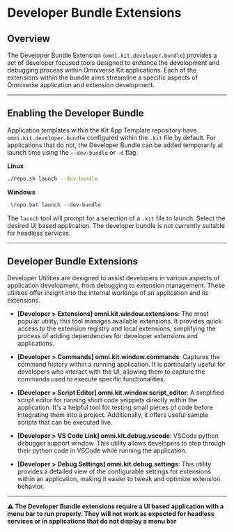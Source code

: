 # Developer Bundle Extensions

## Overview

The Developer Bundle Extension (`omni.kit.developer.bundle`) provides a set of developer focused tools designed to enhance the development and debugging process within Omniverse Kit applications. Each of the extensions within the bundle aims streamline a specific aspects of Omniverse application and extension development.

---

## Enabling the Developer Bundle
Application templates within the Kit App Template repository have `omni.kit.developer.bundle` configured within the `.kit` file by default.  For applications that do not, the Developer Bundle can be added temporarily at launch time using the `--dev-bundle` or `-d` flag.

**Linux**
```bash
./repo.sh launch --dev-bundle
```

**Windows**
```powershell
.\repo.bat launch --dev-bundle
```

The `launch` tool will prompt for a selection of a `.kit` file to launch. Select the desired UI based application. The developer bundle is not currently suitable for headless services.

---

## Developer Bundle Extensions

Developer Utilities are designed to assist developers in various aspects of application development, from debugging to extension management. These utilities offer insight into the internal workings of an application and its extensions.

- **[Developer > Extensions] omni.kit.window.extensions**: The most popular utility, this tool manages available extensions. It provides quick access to the extension registry and local extensions, simplifying the process of adding dependencies for developer extensions and applications.

- **[Developer > Commands] omni.kit.window.commands**: Captures the command history within a running application. It is particularly useful for developers who interact with the UI, allowing them to capture the commands used to execute specific functionalities.

- **[Developer > Script Editor] omni.kit.window.script_editor**: A simplified script editor for running short code snippets directly within the application. It's a helpful tool for testing small pieces of code before integrating them into a project. Additionally, it offers useful sample scripts that can be executed live.

- **[Developer > VS Code Link] omni.kit.debug.vscode**: VSCode python debugger support window.  This utility allows developers to step through their python code in VSCode while running the application.

- **[Developer > Debug Settings] omni.kit.debug.settings**: This utility provides a detailed view of the configurable settings for extensions within an application, making it easier to tweak and optimize extension behavior.

---

**:warning: The Developer Bundle extensions require a UI based application with a menu bar to run properly. They will not work as expected for headless services or in applications that do not display a menu bar**
